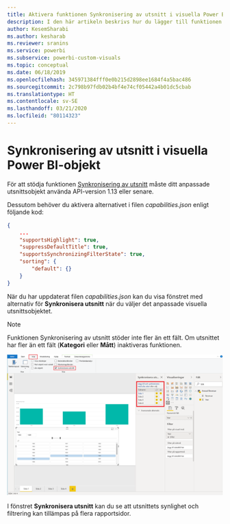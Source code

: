 ```yaml
---
title: Aktivera funktionen Synkronisering av utsnitt i visuella Power BI-objekt
description: I den här artikeln beskrivs hur du lägger till funktionen Synkronisering av utsnitt i visuella Power BI-objekt.
author: KesemSharabi
ms.author: kesharab
ms.reviewer: sranins
ms.service: powerbi
ms.subservice: powerbi-custom-visuals
ms.topic: conceptual
ms.date: 06/18/2019
ms.openlocfilehash: 345971384fff0e0b215d2898ee1684f4a5bac486
ms.sourcegitcommit: 2c798b97fdb02b4bf4e74cf05442a4b01dc5cbab
ms.translationtype: HT
ms.contentlocale: sv-SE
ms.lasthandoff: 03/21/2020
ms.locfileid: "80114323"
---
```

# <a name="sync-slicers-in-power-bi-visuals"></a>Synkronisering av utsnitt i visuella Power BI-objekt

För att stödja funktionen [Synkronisering av utsnitt](https://docs.microsoft.com/power-bi/desktop-slicers) måste ditt anpassade utsnittsobjekt använda API-version 1.13 eller senare.

Dessutom behöver du aktivera alternativet i filen *capabilities.json* enligt följande kod:

```json
{
    ...
    "supportsHighlight": true,
    "suppressDefaultTitle": true,
    "supportsSynchronizingFilterState": true,
    "sorting": {
        "default": {}
    }
}
```

När du har uppdaterat filen *capabilities.json* kan du visa fönstret med alternativ för **Synkronisera utsnitt** när du väljer det anpassade visuella utsnittsobjektet.

> [!NOTE]
> Funktionen Synkronisering av utsnitt stöder inte fler än ett fält. Om utsnittet har fler än ett fält (**Kategori** eller **Mått**) inaktiveras funktionen.

![Fönstret ”Synkronisera utsnitt”](media/enable-sync-slicers/sync-slicers-panel.png)

I fönstret **Synkronisera utsnitt** kan du se att utsnittets synlighet och filtrering kan tillämpas på flera rapportsidor.
